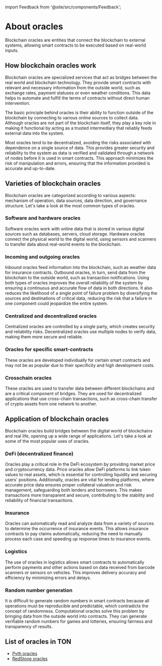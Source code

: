 import Feedback from '@site/src/components/Feedback';

# About oracles

Blockchain oracles are entities that connect the blockchain to external systems, allowing smart contracts to be executed based on real-world inputs.

## How blockchain oracles work

Blockchain oracles are specialized services that act as bridges between the real world and blockchain technology. They provide smart contracts with relevant and necessary information from the outside world, such as exchange rates, payment statuses or even weather conditions. This data helps to automate and fulfill the terms of contracts without direct human intervention.

The basic principle behind oracles is their ability to function outside of the blockchain by connecting to various online sources to collect data. Although oracles are not part of the blockchain itself, they play a key role in making it functional by acting as a trusted intermediary that reliably feeds external data into the system.

Most oracles tend to be decentralized, avoiding the risks associated with dependence on a single source of data. This provides greater security and reliability to the system as data is verified and validated through a network of nodes before it is used in smart contracts. This approach minimizes the risk of manipulation and errors, ensuring that the information provided is accurate and up-to-date.

## Varieties of blockchain oracles

Blockchain oracles are categorized according to various aspects: mechanism of operation, data sources, data direction, and governance structure. Let's take a look at the most common types of oracles.

### Software and hardware oracles

Software oracles work with online data that is stored in various digital sources such as databases, servers, cloud storage. Hardware oracles connect the physical world to the digital world, using sensors and scanners to transfer data about real-world events to the blockchain.

### Incoming and outgoing oracles

Inbound oracles feed information into the blockchain, such as weather data for insurance contracts. Outbound oracles, in turn, send data from the blockchain to the outside world, such as transaction notifications. Using both types of oracles improves the overall reliability of the system by ensuring a continuous and accurate flow of data in both directions. It also reduces the likelihood of a single point of failure problem by diversifying the sources and destinations of critical data, reducing the risk that a failure in one component could jeopardize the entire system.

### Centralized and decentralized oracles

Centralized oracles are controlled by a single party, which creates security and reliability risks. Decentralized oracles use multiple nodes to verify data, making them more secure and reliable.

### Oracles for specific smart-contracts

These oracles are developed individually for certain smart contracts and may not be as popular due to their specificity and high development costs.

### Crosschain oracles

These oracles are used to transfer data between different blockchains and are a critical component of bridges. They are used for decentralized applications that use cross-chain transactions, such as cross-chain transfer of crypto assets from one network to another.

## Application of blockchain oracles

Blockchain oracles build bridges between the digital world of blockchains and real life, opening up a wide range of applications. Let's take a look at some of the most popular uses of oracles.

### DeFi (decentralized finance)

Oracles play a critical role in the DeFi ecosystem by providing market price and cryptocurrency data. Price oracles allow DeFi platforms to link token values to real assets, which is essential for controlling liquidity and securing users' positions. Additionally, oracles are vital for lending platforms, where accurate price data ensures proper collateral valuation and risk management, safeguarding both lenders and borrowers. This makes transactions more transparent and secure, contributing to the stability and reliability of financial transactions.

### Insurance

Oracles can automatically read and analyze data from a variety of sources to determine the occurrence of insurance events. This allows insurance contracts to pay claims automatically, reducing the need to manually process each case and speeding up response times to insurance events.

### Logistics

The use of oracles in logistics allows smart contracts to automatically perform payments and other actions based on data received from barcode scanners or sensors on vehicles. This improves delivery accuracy and efficiency by minimizing errors and delays.

### Random number generation

It is difficult to generate random numbers in smart contracts because all operations must be reproducible and predictable, which contradicts the concept of randomness. Computational oracles solve this problem by bringing data from the outside world into contracts. They can generate verifiable random numbers for games and lotteries, ensuring fairness and transparency of results.

## List of oracles in TON

- [Pyth oracles](/v3/documentation/dapps/oracles/pyth)
- [RedStone oracles](/v3/documentation/dapps/oracles/red_stone)

<Feedback />

